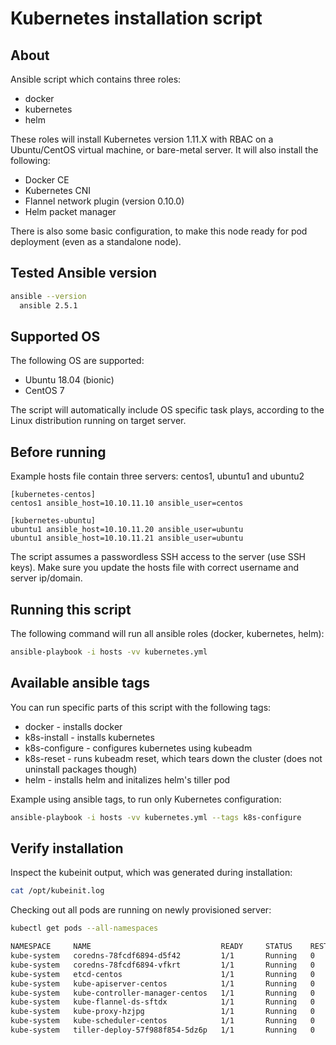 # Kubernetes installation script

## About

Ansible script which contains three roles:
- docker
- kubernetes
- helm

These roles will install Kubernetes version 1.11.X with RBAC on a Ubuntu/CentOS virtual machine, or bare-metal server. It will also install the following:
- Docker CE
- Kubernetes CNI
- Flannel network plugin (version 0.10.0)
- Helm packet manager

There is also some basic configuration, to make this node ready for pod deployment (even as a standalone node).

## Tested Ansible version

```bash
ansible --version
  ansible 2.5.1
```

## Supported OS

The following OS are supported:
- Ubuntu 18.04 (bionic)
- CentOS 7

The script will automatically include OS specific task plays, according to the Linux distribution running on target server. 

## Before running

Example hosts file contain three servers: centos1, ubuntu1 and ubuntu2

```
[kubernetes-centos]
centos1 ansible_host=10.10.11.10 ansible_user=centos

[kubernetes-ubuntu]
ubuntu1 ansible_host=10.10.11.20 ansible_user=ubuntu
ubuntu1 ansible_host=10.10.11.21 ansible_user=ubuntu
```

The script assumes a passwordless SSH access to the server (use SSH keys).
Make sure you update the hosts file with correct username and server ip/domain.

## Running this script

The following command will run all ansible roles (docker, kubernetes, helm):

```bash
ansible-playbook -i hosts -vv kubernetes.yml 
```

## Available ansible tags

You can run specific parts of this script with the following tags:
- docker - installs docker
- k8s-install - installs kubernetes
- k8s-configure - configures kubernetes using kubeadm
- k8s-reset - runs kubeadm reset, which tears down the cluster (does not uninstall packages though)
- helm - installs helm and initalizes helm's tiller pod

Example using ansible tags, to run only Kubernetes configuration:

```bash
ansible-playbook -i hosts -vv kubernetes.yml --tags k8s-configure
```

## Verify installation

Inspect the kubeinit output, which was generated during installation:

```bash
cat /opt/kubeinit.log
```

Checking out all pods are running on newly provisioned server:

```bash
kubectl get pods --all-namespaces

NAMESPACE     NAME                             READY     STATUS    RESTARTS   AGE
kube-system   coredns-78fcdf6894-d5f42         1/1       Running   0          21h
kube-system   coredns-78fcdf6894-vfkrt         1/1       Running   0          21h
kube-system   etcd-centos                      1/1       Running   0          21h
kube-system   kube-apiserver-centos            1/1       Running   0          21h
kube-system   kube-controller-manager-centos   1/1       Running   0          21h
kube-system   kube-flannel-ds-sftdx            1/1       Running   0          21h
kube-system   kube-proxy-hzjpg                 1/1       Running   0          21h
kube-system   kube-scheduler-centos            1/1       Running   0          21h
kube-system   tiller-deploy-57f988f854-5dz6p   1/1       Running   0          21h
```
